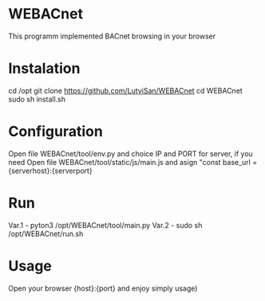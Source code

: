 # WEBACnet
This programm implemented BACnet browsing in your browser
# Instalation
cd /opt
git clone https://github.com/LutyiSan/WEBACnet
cd WEBACnet
sudo sh install.sh
# Configuration
 Open file WEBACnet/tool/env.py and choice IP and PORT for server, if you need
 Open file WEBACnet/tool/static/js/main.js and asign "const base_url = {serverhost}:{serverport}
# Run
Var.1 - pyton3 /opt/WEBACnet/tool/main.py
Var.2 - sudo sh /opt/WEBACnet/run.sh
# Usage
Open your browser {host}:{port} and enjoy simply usage)


  
